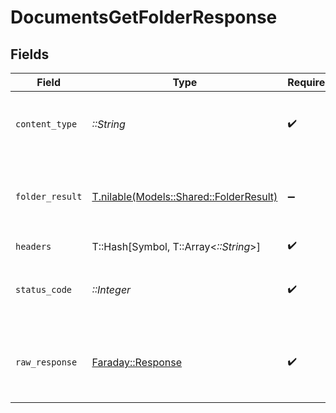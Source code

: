 # DocumentsGetFolderResponse


## Fields

| Field                                                                          | Type                                                                           | Required                                                                       | Description                                                                    |
| ------------------------------------------------------------------------------ | ------------------------------------------------------------------------------ | ------------------------------------------------------------------------------ | ------------------------------------------------------------------------------ |
| `content_type`                                                                 | *::String*                                                                     | :heavy_check_mark:                                                             | HTTP response content type for this operation                                  |
| `folder_result`                                                                | [T.nilable(Models::Shared::FolderResult)](../../models/shared/folderresult.md) | :heavy_minus_sign:                                                             | The folder with the given identifier was retrieved.                            |
| `headers`                                                                      | T::Hash[Symbol, T::Array<*::String*>]                                          | :heavy_check_mark:                                                             | N/A                                                                            |
| `status_code`                                                                  | *::Integer*                                                                    | :heavy_check_mark:                                                             | HTTP response status code for this operation                                   |
| `raw_response`                                                                 | [Faraday::Response](https://www.rubydoc.info/gems/faraday/Faraday/Response)    | :heavy_check_mark:                                                             | Raw HTTP response; suitable for custom response parsing                        |